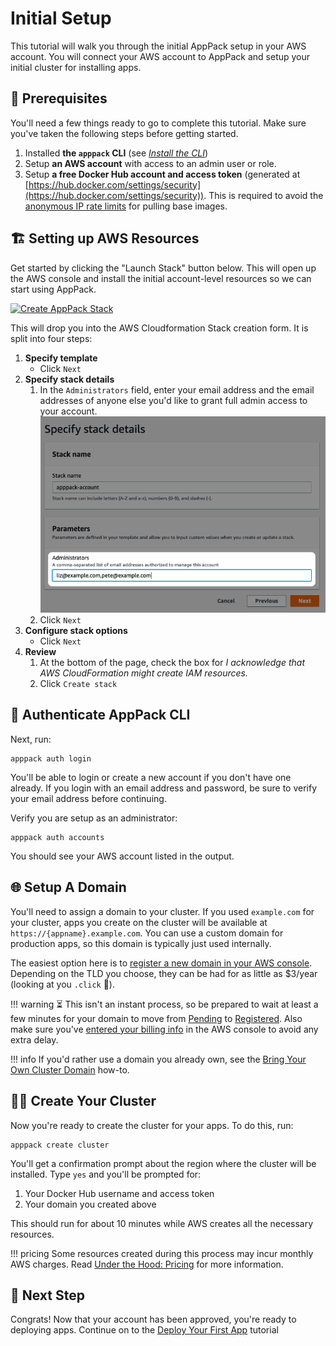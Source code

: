 # Initial Setup

This tutorial will walk you through the initial AppPack setup in your AWS account. You will connect your AWS account to AppPack and setup your initial cluster for installing apps.

## 📝 Prerequisites

You'll need a few things ready to go to complete this tutorial. Make sure you've taken the following steps before getting started.

1. Installed **the `apppack` CLI** (see _[Install the CLI](../how-to/install.md)_)
2. Setup **an AWS account** with access to an admin user or role.
3. Setup **a free Docker Hub account and access token** (generated at [https://hub.docker.com/settings/security](https://hub.docker.com/settings/security)). This is required to avoid the [anonymous IP rate limits](https://docs.docker.com/docker-hub/download-rate-limit/) for pulling base images.


## 🏗 Setting up AWS Resources

Get started by clicking the "Launch Stack" button below. This will open up the AWS console and install the initial account-level resources so we can start using AppPack.

[![Create AppPack Stack](https://s3.amazonaws.com/cloudformation-examples/cloudformation-launch-stack.png)](https://console.aws.amazon.com/cloudformation/home#/stacks/new?stackName=apppack-account&templateURL=https%3A%2F%2Fs3.amazonaws.com%2Fapppack-cloudformations%2Flatest%2Faccount.json)

This will drop you into the AWS Cloudformation Stack creation form. It is split into four steps:

1. **Specify template**
      * Click `Next`
2. **Specify stack details**  
      1. In the `Administrators` field, enter your email address and the email addresses of anyone else you'd like to grant full admin access to your account.  
      ![create administrators screenshot](./../assets/create-administrators.png)
      2. Click `Next`
3. **Configure stack options**
      * Click `Next`
4. **Review**
      1. At the bottom of the page, check the box for _I acknowledge that AWS CloudFormation might create IAM resources._
      2. Click `Create stack`

## 🔐 Authenticate AppPack CLI

Next, run:

```shell
apppack auth login
```

<script id="asciicast-BkCDHIskycHdYNt3e8rMjbUAt" src="https://asciinema.org/a/BkCDHIskycHdYNt3e8rMjbUAt.js" data-rows="8" async></script>

You'll be able to login or create a new account if you don't have one already. If you login with an email address and password, be sure to verify your email address before continuing.

Verify you are setup as an administrator:

```shell
apppack auth accounts
```

<script id="asciicast-oX0JCUxQVWytfqVXNaKaqE6eg" src="https://asciinema.org/a/oX0JCUxQVWytfqVXNaKaqE6eg.js" data-rows="10" async></script>

You should see your AWS account listed in the output.

## 🌐 Setup A Domain

You'll need to assign a domain to your cluster. If you used `example.com` for your cluster, apps you create on the cluster will be available at `https://{appname}.example.com`. You can use a custom domain for production apps, so this domain is typically just used internally.

The easiest option here is to [register a new domain in your AWS console](https://console.aws.amazon.com/route53/home#DomainRegistration:). Depending on the TLD you choose, they can be had for as little as $3/year (looking at you `.click` 👀).

!!! warning
      ⏳ This isn't an instant process, so be prepared to wait at least a few minutes for your domain to move from [Pending](https://console.aws.amazon.com/route53/home#DomainRequests:) to [Registered](https://console.aws.amazon.com/route53/home#DomainListing:). Also make sure you've [entered your billing info](https://console.aws.amazon.com/billing/home#/paymentmethods) in the AWS console to avoid any extra delay. 

!!! info
    If you'd rather use a domain you already own, see the [Bring Your Own Cluster Domain](./bring-your-own-cluster-domain.md) how-to.

## 👷‍♀️ Create Your Cluster

Now you're ready to create the cluster for your apps. To do this, run:

```shell
apppack create cluster
```
<script id="asciicast-d9YAOzSukMkvkGnALOB6k46nY" src="https://asciinema.org/a/d9YAOzSukMkvkGnALOB6k46nY.js" data-rows="10" data-theme="monokai" async></script>

You'll get a confirmation prompt about the region where the cluster will be installed. Type `yes` and you'll be prompted for:

1. Your Docker Hub username and access token
2. Your domain you created above

This should run for about 10 minutes while AWS creates all the necessary resources.

!!! pricing
    Some resources created during this process may incur monthly AWS charges. Read [Under the Hood: Pricing](../under-the-hood/pricing.md) for more information.

## 🏁 Next Step

Congrats! Now that your account has been approved, you're ready to deploying apps. Continue on to the [Deploy Your First App](../tutorials/deploy-first-app.md) tutorial
